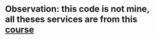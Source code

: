 # Observation: this code is not mine, all theses services are from this [course](https://courses.devopsdirective.com/docker-beginner-to-pro/lessons/00-introduction/01-main)